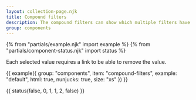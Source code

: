```yaml
---
layout: collection-page.njk
title: Compound filters
description: The compound filters can show which multiple filters have been selected. This is useful for search patterns.
group: components
---
```


{% from "partials/example.njk" import example %}
{% from "partials/component-status.njk" import status %}

Each selected value requires a link to be able to remove the value.

{{ example({ group: "components", item: "compound-filters", example: "default", html: true, nunjucks: true, size: "xs" }) }}

{{ status(false, 0, 1, 1, 2, false) }}
